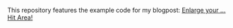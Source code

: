 This repository features the example code for my blogpost: [Enlarge your … Hit Area!](http://michaelteeuw.nl/post/107807243027/enlarge-your-hit-area)